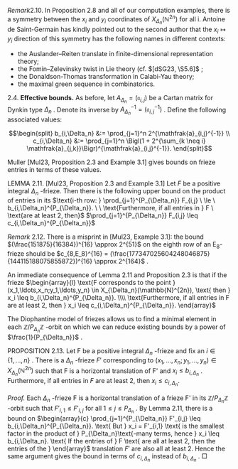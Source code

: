 $Remark 2.10.$  In Proposition 2.8 and all of our computation examples, there is a symmetry between the  $x_i$  and  $y_i$  coordinates of  $X_{\Delta_n}(\mathbb{N}^{2n})$  for all i. Antoine de Saint-Germain has kindly pointed out to the second author that the  $x_i \mapsto y_i$  direction of this symmetry has the following names in different contexts:

- the Auslander–Reiten translate in finite-dimensional representation theory;
- the Fomin–Zelevinsky twist in Lie theory (cf.  $[dSG23, \S5.6]$ ;
- the Donaldson-Thomas transformation in Calabi-Yau theory;
- the maximal green sequence in combinatorics.

2.4. **Effective bounds.** As before, let  $A_{\Delta_n} = (\mathfrak{a}_{i,j})$  be a Cartan matrix for Dynkin type  $\Delta_n$ . Denote its inverse by  $A_{\Delta_n}^{-1} = (\mathfrak{a}_{i,j}^{-1})$ . Define the following associated values:

$$\begin{split} b_{i,\Delta_n} &:= \prod_{j=1}^n 2^{\mathfrak{a}_{i,j}^{-1}} \\ c_{i,\Delta_n} &:= \prod_{j=1}^n \Bigl(1 + 2^{\sum_{k \neq i} \mathfrak{a}_{j,k}}\Bigr)^{\mathfrak{a}_{i,j}^{-1}}. \end{split}$$

Muller [Mul23, Proposition 2.3 and Example 3.1] gives bounds on frieze entries in terms of these values.

LEMMA 2.11. [Mul23, Proposition 2.3 and Example 3.1] Let  $F$  be a positive integral  $\Delta_n$ -frieze. Then there is the following upper bound on the product of entries in its  $\text{i-th row: } \prod_{j=1}^{P_{\Delta_n}} F_{i,j} \ \le \ b_{i,\Delta_n}^{P_{\Delta_n}}. \ \ \text{Furthermore, if all entries in } F \ \text{are at least 2, then}$  $\prod_{j=1}^{P_{\Delta_n}} F_{i,j} \leq c_{i,\Delta_n}^{P_{\Delta_n}}$ 

*Remark* 2.12. There is a misprint in [Mul23, Example 3.1]: the bound  $(\frac{151875}{16384})^{16} \approx 2^{51}$  on the eighth row of an E<sub>8</sub>-frieze should be  $c_{8,E_8}^{16} = (\frac{177347025604248046875}{144115188075855872})^{16} \approx 2^{164}$ .

An immediate consequence of Lemma 2.11 and Proposition 2.3 is that if the frieze  $\begin{array}{l} \text{F corresponds to the point } (x_1,\ldots,x_n;y_1,\ldots,y_n) \in X_{\Delta_n}(\mathbb{N}^{2n}), \text{ then } x_i \leq b_{i,\Delta_n}^{P_{\Delta_n}}. \\\\ \text{Furthermore, if all entries in F are at least 2, then } x_i \leq c_{i,\Delta_n}^{P_{\Delta_n}}. \end{array}$ 

The Diophantine model of friezes allows us to find a minimal element in each  $\mathbb{Z}/P_{\Delta_n}\mathbb{Z}$ -orbit on which we can reduce existing bounds by a power of  $\frac{1}{P_{\Delta_n}}$ .

PROPOSITION 2.13. Let F be a positive integral  $\Delta_n$ -frieze and fix an  $i \in \{1, \ldots, n\}$ . There is a  $\Delta_n$ -frieze  $F'$  corresponding to  $(x_1,\ldots,x_n;y_1,\ldots,y_n) \in X_{\Delta_n}(\mathbb{N}^{2n})$  such that F is a horizontal translation of F' and  $x_i \leq b_{i,\Delta_n}$ . Furthermore, if all entries in  $F \text{ are at least 2, then } x_i \leq c_{i,\Delta_n}.$ 

*Proof.* Each  $\Delta_n$ -frieze F is a horizontal translation of a frieze F' in its  $\mathbb{Z}/P_{\Delta_n}\mathbb{Z}$ -orbit such that  $F'_{i,1} \leq F'_{i,j}$  for all  $1 \leq j \leq P_{\Delta_n}$ . By Lemma 2.11, there is a bound on  $\begin{array}{c} \prod_{j=1}^{P_{\Delta_n}} F'_{i,j} \leq b_{i,\Delta_n}^{P_{\Delta_n}}. \text{ But } x_i = F'_{i,1} \text{ is the smallest factor in the product of } P_{\Delta_n}\text{-many terms, hence } x_i \leq b_{i,\Delta_n}. \text{ If the entries of } F \text{ are all at least 2, then the entries of the } \end{array}$ translation  $F'$  are also all at least 2. Hence the same argument gives the bound in terms of  $c_{i,\Delta_n}$  instead of  $b_{i,\Delta_n}$ .  $\Box$